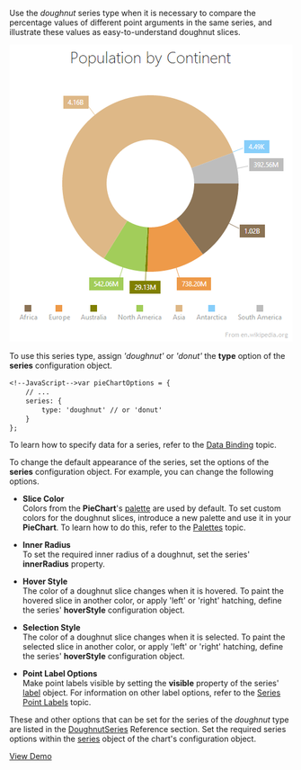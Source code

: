 Use the *doughnut* series type when it is necessary to compare the percentage values of different point arguments in the same series, and illustrate these values as easy-to-understand doughnut slices.

![DoughnutSeriesType DonutSeriesType ChartJS](/images/ChartJS/Doughnut.png)

To use this series type, assign *'doughnut'* or *'donut'* the **type** option of the **series** configuration object.

    <!--JavaScript-->var pieChartOptions = {
        // ...
        series: {
            type: 'doughnut' // or 'donut'
        }
    };

To learn how to specify data for a series, refer to the [Data Binding](/concepts/20%20Data%20Visualization/10%20Charts/40%20Data%20Binding '/Documentation/Guide/Data_Visualization/Charts/Data_Binding/') topic.

To change the default appearance of the series, set the options of the **series** configuration object. For example, you can change the following options.

*   **Slice Color**  
    Colors from the **PieChart**'s [palette](/api-reference/20%20Data%20Visualization%20Widgets/15%20dxPieChart/1%20Configuration '/Documentation/ApiReference/Data_Visualization_Widgets/dxPieChart/Configuration/') are used by default. To set custom colors for the doughnut slices, introduce a new palette and use it in your **PieChart**. To learn how to do this, refer to the [Palettes](/concepts/20%20Data%20Visualization/40%20Common/70%20Appearance%20Customization/1%20Palettes/10%20Palettes.md '/Documentation/Guide/Data_Visualization/Common/Appearance_Customization/#Palettes') topic.

*   **Inner Radius**  
    To set the required inner radius of a doughnut, set the series' **innerRadius** property.

*   **Hover Style**  
    The color of a doughnut slice changes when it is hovered. To paint the hovered slice in another color, or apply 'left' or 'right' hatching, define the series' **hoverStyle** configuration object.

*   **Selection Style**  
    The color of a doughnut slice changes when it is selected. To paint the selected slice in another color, or apply 'left' or 'right' hatching, define the series' **hoverStyle** configuration object.

*   **Point Label Options**  
    Make point labels visible by setting the **visible** property of the series' [label](/api-reference/20%20Data%20Visualization%20Widgets/15%20dxPieChart/5%20Series%20Types/CommonPieChartSeries/label '/Documentation/ApiReference/Data_Visualization_Widgets/dxPieChart/Configuration/series/label/') object. For information on other label options, refer to the [Series Point Labels](/Documentation/Guide/Data_Visualization/Charts/Chart_Elements/#SeriesPointLabels) topic.

These and other options that can be set for the series of the *doughnut* type are listed in the [DoughnutSeries](/api-reference/20%20Data%20Visualization%20Widgets/15%20dxPieChart/5%20Series%20Types/DoughnutSeries '/Documentation/ApiReference/Data_Visualization_Widgets/dxPieChart/Series_Types/DoughnutSeries/') Reference section. Set the required series options within the [series](/api-reference/20%20Data%20Visualization%20Widgets/15%20dxPieChart/1%20Configuration/series '/Documentation/ApiReference/Data_Visualization_Widgets/dxPieChart/Configuration/series/') object of the chart's configuration object.

<a href="http://js.devexpress.com/Demos/WidgetsGallery/#demo/chartschartsdoughnutseriesdoughnut/" class="button orange small fix-width-155" style="margin-right: 20px;" target="_blank">View Demo</a>